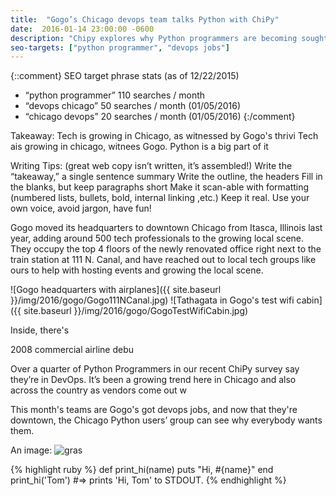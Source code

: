 ```yaml
---
title:  "Gogo’s Chicago devops team talks Python with ChiPy"
date:  2016-01-14 23:00:00 -0600
description: "Chipy explores why Python programmers are becoming sought after for roles in devops in Chicago with Gogo’s Chicago devops team."
seo-targets: ["python programmer", "devops jobs"]
---
```


{::comment}
SEO target phrase stats (as of 12/22/2015)
* “python programmer” 110 searches / month
* “devops chicago” 50 searches / month (01/05/2016)
* “chicago devops” 20 searches / month (01/05/2016)
{:/comment}

Takeaway:
Tech is growing in Chicago, as witnessed by Gogo's thrivi
Tech ais growing in chicago, witnees Gogo.
Python is a big part of it


Writing Tips:  (great web copy isn’t written, it’s assembled!)
Write the “takeaway,” a single sentence summary
Write the outline, the headers
Fill in the blanks, but keep paragraphs short
Make it scan-able with formatting (numbered lists, bullets, bold, internal linking ,etc.)
Keep it real. Use your own voice, avoid jargon, have fun!


Gogo moved its headquarters to downtown Chicago from Itasca, Illinois last year,
adding around 500 tech professionals to the growing local scene. They occupy the
top 4 floors of the newly renovated office right next to the train station
at 111 N. Canal, and have reached out to local tech groups like ours to help
with hosting events and growing the local scene.

![Gogo headquarters with airplanes]({{ site.baseurl }}/img/2016/gogo/Gogo111NCanal.jpg)
![Tathagata in Gogo's test wifi cabin]({{ site.baseurl }}/img/2016/gogo/GogoTestWifiCabin.jpg)


Inside, there's 

2008 commercial airline debu


Over a quarter of Python Programmers in our recent ChiPy survey say they’re in DevOps. It’s been a growing trend here in Chicago and also across the country as vendors come out w


This month's teams are 
Gogo's got devops jobs, and now that they're downtown, the Chicago Python users’ group can     see why everybody wants them.




An image: ![gras](img/image.jpg)


{% highlight ruby %}
def print_hi(name)
  puts "Hi, #{name}"
end
print_hi('Tom')
#=> prints 'Hi, Tom' to STDOUT.
{% endhighlight %}



[python_java]: https://dzone.com/articles/learn-python-overtakes-learn-java
